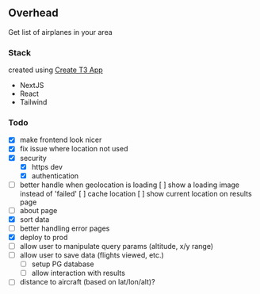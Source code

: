 ## Overhead

Get list of airplanes in your area

### Stack

created using [Create T3 App](https://create.t3.gg/)

- NextJS
- React
- Tailwind

### Todo
- [x] make frontend look nicer
- [x] fix issue where location not used
- [x] security
    - [x] https dev
    - [x] authentication
- [ ] better handle when geolocation is loading
    [ ] show a loading image instead of 'failed'
    [ ] cache location
    [ ] show current location on results page
- [ ] about page
- [x] sort data
- [ ] better handling error pages
- [x] deploy to prod
- [ ] allow user to manipulate query params (altitude, x/y range)
- [ ] allow user to save data (flights viewed, etc.)
    - [ ] setup PG database
    - [ ] allow interaction with results
- [ ] distance to aircraft (based on lat/lon/alt)?
